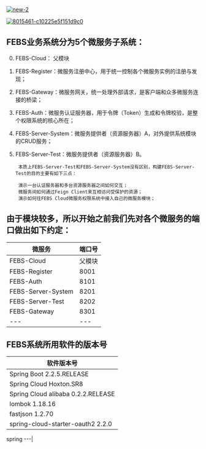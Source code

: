 
<a href="https://ibb.co/mzZjbgr"><img src="https://i.ibb.co/pXV7b56/new-2.png" alt="new-2" border="0"></a>

<a href="https://ibb.co/HGq3CDP"><img src="https://i.ibb.co/mh4g0Cy/8015461-c10225e5f151d9c0.webp" alt="8015461-c10225e5f151d9c0" border="0"></a>


## FEBS业务系统分为5个微服务子系统：

0. FEBS-Cloud：  父模块 

1. FEBS-Register：微服务注册中心，用于统一控制各个微服务实例的注册与发现；

2. FEBS-Gateway：微服务网关，统一处理外部请求，是客户端和众多微服务连接的桥梁；

3. FEBS-Auth：微服务认证服务器，用于令牌（Token）生成和令牌校验，是整个权限系统的核心所在；

4. FEBS-Server-System：微服务提供者（资源服务器）A，对外提供系统模块的CRUD服务；

5. FEBS-Server-Test：微服务提供者（资源服务器）B。

        本质上FEBS-Server-Test和FEBS-Server-System没有区别，构建FEBS-Server-Test的目的主要有如下三点：

        演示一台认证服务器和多台资源服务器之间如何交互；
        微服务间如何通过Feign Client来互相访问受保护的资源；
        演示如何往FEBS Cloud微服务权限系统中接入自己的微服务模块；

## 由于模块较多，所以开始之前我们先对各个微服务的端口做出如下约定：

微服务|	端口号|
---|---|
FEBS-Cloud|  父模块|
FEBS-Register|	8001|
FEBS-Auth|	8101|
FEBS-Server-System|	8201|
FEBS-Server-Test|	8202|
FEBS-Gateway|	8301|
---|---|

## FEBS系统所用软件的版本号
软件版本号|
---|
Spring Boot 2.2.5.RELEASE|
Spring Cloud Hoxton.SR8 |
Spring Cloud alibaba 0.2.2.RELEASE|
lombok 1.18.16|
fastjson 1.2.70|
spring-cloud-starter-oauth2  2.2.0|
spring 
---|









